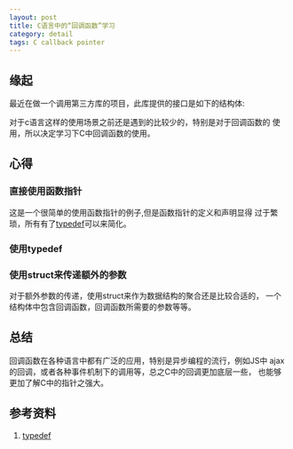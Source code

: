 ```yaml
---
layout: post
title: C语言中的“回调函数”学习
category: detail
tags: C callback pointer
---
```



## 缘起

最近在做一个调用第三方库的项目，此库提供的接口是如下的结构体:

<script src="https://gist.github.com/4283566.js"></script>

对于c语言这样的使用场景之前还是遇到的比较少的，特别是对于回调函数的
使用，所以决定学习下C中回调函数的使用。

## 心得

###  直接使用函数指针

<script src="https://gist.github.com/4283555.js"></script>

这是一个很简单的使用函数指针的例子,但是函数指针的定义和声明显得
过于繁琐，所有有了[typedef][typedef]可以来简化。

### 使用typedef

<script src="https://gist.github.com/4283528.js"></script>


### 使用struct来传递额外的参数

<script src="https://gist.github.com/4283562.js"></script>

对于额外参数的传递，使用struct来作为数据结构的聚合还是比较合适的，
一个结构体中包含回调函数，回调函数所需要的参数等等。

## 总结

回调函数在各种语言中都有广泛的应用，特别是异步编程的流行，例如JS中
ajax的回调，或者各种事件机制下的调用等，总之C中的回调更加底层一些，
也能够更加了解C中的指针之强大。



## 参考资料
1. [typedef][typedef]


[typedef]: http://en.wikipedia.org/wiki/Typedef

